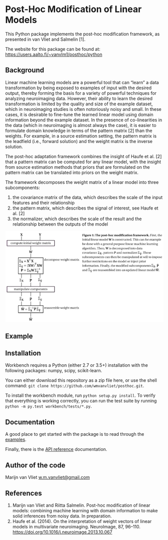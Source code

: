 Post-Hoc Modification of Linear Models
==========

This Python package implements the post-hoc modification framework, as
presented in van Vliet and Salmelin [1].

The website for this package can be found at:
https://users.aalto.fi/~vanvlm1/posthoc/python

Background
----------

Linear machine learning models are a powerful tool that can “learn” a data
transformation by being exposed to examples of input with the desired output,
thereby forming the basis for a variety of powerful techniques for analyzing
neuroimaging data. However, their ability to learn the desired transformation
is limited by the quality and size of the example dataset, which in
neuroimaging studies is often notoriously noisy and small. In these cases, it
is desirable to fine-tune the learned linear model using domain information
beyond the example dataset. In the presence of co-linearities in the data
(which in neuroimaging is almost always the case), it is easier to formulate
domain knowledge in terms of the pattern matrix [2] than the weights. For
example, in a source estimation setting, the pattern matrix is the leadfield
(i.e., forward solution) and the weight matrix is the inverse solution.

The post-hoc adaptation framework combines the insight of Haufe et al. [2] that a
pattern matrix can be computed for any linear model, with the insight from
source estimation methods that priors that are formulated on the pattern matrix
can be translated into priors on the weight matrix.

The framework decomposes the weight matrix of a linear model into three
subcomponents:

 1. the covariance matrix of the data, which describes the scale of the input features and their relationship
 2. the pattern matrix, which describes the signal of interest, see Haufe et al. [2]
 3. the normalizer, which describes the scale of the result and the relationship between the outputs of the model

![Explanation of the post-hoc framework](doc/images/posthoc.png)

Example
-------

Installation
------------

Workbench requires a Python (either 2.7 or 3.5+) installation with the
following packages: numpy, scipy, scikit-learn.

You can either download this repository as a zip file here, or use the shell
command: `git clone https://github.com/wmvanvliet/posthoc.git`.

To install the workbench module, run `python setup.py install`. To verify
that everything is working correctly, you can run the test suite by running
`python -m py.test workbench/tests/*.py`.

Documentation
-------------

A good place to get started with the package is to read through the [examples](https://users.aalto.fi/~vanvlm1/posthoc/python/auto_examples/index.html).

Finally, there is the [API reference](https://users.aalto.fi/~vanvlm1/posthoc/python/api.html) documentation.

Author of the code
------------------

Marijn van Vliet <w.m.vanvliet@gmail.com>

References
----------

1. Marijn van Vliet and Riitta Salmelin. Post-hoc modification of linear
   models: combining machine learning with domain information to make
   solid inferences from noisy data. In preparation.
2. Haufe et al. (2014). On the interpretation of weight vectors of linear
   models in multivariate neuroimaging. NeuroImage, 87, 96–110.
   https://doi.org/10.1016/j.neuroimage.2013.10.067
